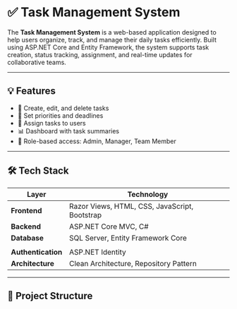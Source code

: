 # ✅ Task Management System

The **Task Management System** is a web-based application designed to help users organize, track, and manage their daily tasks efficiently. Built using ASP.NET Core and Entity Framework, the system supports task creation, status tracking, assignment, and real-time updates for collaborative teams.

---

## 💡 Features

- 📝 Create, edit, and delete tasks
- 📌 Set priorities and deadlines
- 👤 Assign tasks to users
- 📊 Dashboard with task summaries 
- 🧠 Role-based access: Admin, Manager, Team Member

---

## 🛠 Tech Stack

| Layer        | Technology                       |
|--------------|-----------------------------------|
| **Frontend** | Razor Views, HTML, CSS, JavaScript, Bootstrap |
| **Backend**  | ASP.NET Core MVC, C#              |
| **Database** | SQL Server, Entity Framework Core |
|                 |
| **Authentication** | ASP.NET Identity             |
| **Architecture** | Clean Architecture, Repository Pattern |

---

## 📁 Project Structure


